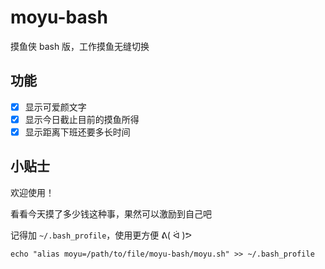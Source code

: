 # moyu-bash

摸鱼侠 bash 版，工作摸鱼无缝切换

## 功能

- [x] 显示可爱颜文字
- [x] 显示今日截止目前的摸鱼所得
- [x] 显示距离下班还要多长时间

## 小贴士

欢迎使用！

看看今天摸了多少钱这种事，果然可以激励到自己吧

记得加 `~/.bash_profile`，使用更方便 ᕕ( ᐛ )ᕗ

```
echo "alias moyu=/path/to/file/moyu-bash/moyu.sh" >> ~/.bash_profile
```
